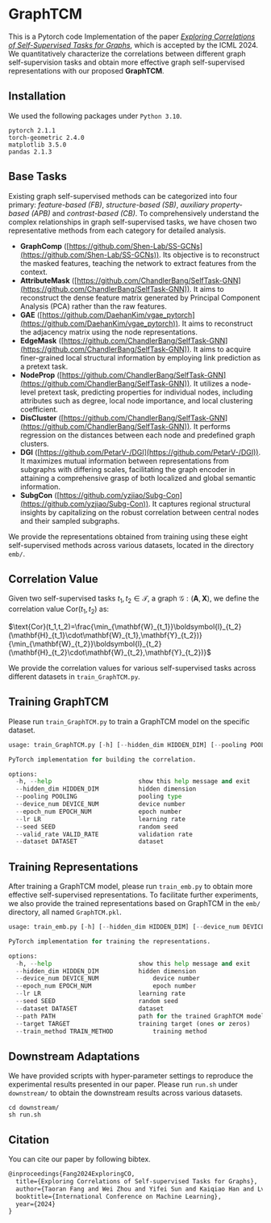 # GraphTCM
This is a Pytorch code Implementation of the paper [*Exploring Correlations of Self-Supervised Tasks for Graphs*](https://arxiv.org/abs/2405.04245), which is accepted by the ICML 2024. We quantitatively characterize the correlations between different graph self-supervision tasks and obtain more effective graph self-supervised representations with our proposed **GraphTCM**.

## Installation

We used the following packages under `Python 3.10`.

```
pytorch 2.1.1
torch-geometric 2.4.0
matplotlib 3.5.0
pandas 2.1.3
```

## Base Tasks

Existing graph self-supervised methods can be categorized into four primary: *feature-based (FB)*, *structure-based (SB)*, *auxiliary property-based (APB)* and *contrast-based (CB)*. To comprehensively understand the complex relationships in graph self-supervised tasks, we have chosen two representative methods from each category for detailed analysis.

- **GraphComp** ([https://github.com/Shen-Lab/SS-GCNs](https://github.com/Shen-Lab/SS-GCNs)). Its objective is to reconstruct the masked features, teaching the network to extract features from the context. 
- **AttributeMask** ([https://github.com/ChandlerBang/SelfTask-GNN](https://github.com/ChandlerBang/SelfTask-GNN)). It aims to reconstruct the dense feature matrix generated by Principal Component Analysis (PCA) rather than the raw features.
- **GAE** ([https://github.com/DaehanKim/vgae_pytorch](https://github.com/DaehanKim/vgae_pytorch)). It aims to reconstruct the adjacency matrix using the node representations.
- **EdgeMask** ([https://github.com/ChandlerBang/SelfTask-GNN](https://github.com/ChandlerBang/SelfTask-GNN)). It aims to acquire finer-grained local structural information by employing link prediction as a pretext task. 
- **NodeProp** ([https://github.com/ChandlerBang/SelfTask-GNN](https://github.com/ChandlerBang/SelfTask-GNN)). It utilizes a node-level pretext task, predicting properties for individual nodes, including attributes such as degree, local node importance, and local clustering coefficient.
- **DisCluster** ([https://github.com/ChandlerBang/SelfTask-GNN](https://github.com/ChandlerBang/SelfTask-GNN)). It performs regression on the distances between each node and predefined graph clusters. 
- **DGI** ([https://github.com/PetarV-/DGI](https://github.com/PetarV-/DGI)). It maximizes mutual information between representations from subgraphs with differing scales, facilitating the graph encoder in attaining a comprehensive grasp of both localized and global semantic information.
- **SubgCon** ([https://github.com/yzjiao/Subg-Con](https://github.com/yzjiao/Subg-Con)). It captures regional structural insights by capitalizing on the robust correlation between central nodes and their sampled subgraphs.

We provide the representations obtained from training using these eight self-supervised methods across various datasets, located in the directory ``emb/``.

## Correlation Value

Given two self-supervised tasks $t_1,t_2\in \mathcal{T}$, a graph $\mathcal{G}:(\mathbf{A},\mathbf{X})$, we define the correlation value $\text{Cor}(t_1,t_2)$ as:

$\text{Cor}(t_1,t_2)=\frac{\min_{\mathbf{W}_{t_1}}\boldsymbol{l}_{t_2}(\mathbf{H}_{t_1}\cdot\mathbf{W}_{t_1},\mathbf{Y}_{t_2})}{\min_{\mathbf{W}_{t_2}}\boldsymbol{l}_{t_2}(\mathbf{H}_{t_2}\cdot\mathbf{W}_{t_2},\mathbf{Y}_{t_2})}$

We provide the correlation values for various self-supervised tasks across different datasets in ``train_GraphTCM.py``.

## Training GraphTCM

Please run ``train_GraphTCM.py`` to train a GraphTCM model on the specific dataset.

```python
usage: train_GraphTCM.py [-h] [--hidden_dim HIDDEN_DIM] [--pooling POOLING] [--device_num DEVICE_NUM] [--epoch_num EPOCH_NUM] [--lr LR] [--seed SEED] [--valid_rate VALID_RATE] [--dataset DATASET]

PyTorch implementation for building the correlation.

options:
  -h, --help            			show this help message and exit
  --hidden_dim HIDDEN_DIM  			hidden dimension
  --pooling POOLING     			pooling type
  --device_num DEVICE_NUM 			device number
  --epoch_num EPOCH_NUM 			epoch number
  --lr LR               			learning rate
  --seed SEED           			random seed
  --valid_rate VALID_RATE  			validation rate
  --dataset DATASET     			dataset
```

## Training Representations

After training a GraphTCM model, please run ``train_emb.py`` to obtain more effective self-supervised representations. To facilitate further experiments, we also provide the trained representations based on GraphTCM in the ``emb/`` directory, all named ``GraphTCM.pkl``.

```python
usage: train_emb.py [-h] [--hidden_dim HIDDEN_DIM] [--device_num DEVICE_NUM] [--epoch_num EPOCH_NUM] [--lr LR] [--seed SEED] [--dataset DATASET] [--path PATH] [--target TARGET] [--train_method TRAIN_METHOD]

PyTorch implementation for training the representations.

options:
  -h, --help            			show this help message and exit
  --hidden_dim HIDDEN_DIM 	  		hidden dimension
  --device_num DEVICE_NUM     			device number
  --epoch_num EPOCH_NUM       			epoch number
  --lr LR               			learning rate
  --seed SEED           			random seed
  --dataset DATASET     			dataset
  --path PATH           			path for the trained GraphTCM model
  --target TARGET       			training target (ones or zeros)
  --train_method TRAIN_METHOD			training method
```

## Downstream Adaptations

We have provided scripts with hyper-parameter settings to reproduce the experimental results presented in our paper. Please run ``run.sh`` under ``downstream/`` to obtain the downstream results across various datasets.

```shell
cd downstream/
sh run.sh
```

## Citation

You can cite our paper by following bibtex.

```tex
@inproceedings{Fang2024ExploringCO,
  title={Exploring Correlations of Self-supervised Tasks for Graphs},
  author={Taoran Fang and Wei Zhou and Yifei Sun and Kaiqiao Han and Lvbin Ma and Yang Yang},
  booktitle={International Conference on Machine Learning},
  year={2024}
}
```

